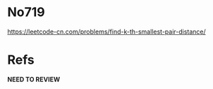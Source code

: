# No719

https://leetcode-cn.com/problems/find-k-th-smallest-pair-distance/

# Refs
**NEED TO REVIEW**
